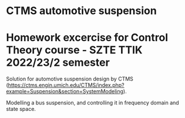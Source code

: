 # CTMS automotive suspension 
# Homework excercise for Control Theory course - SZTE TTIK 2022/23/2 semester

Solution for automotive suspension design by CTMS (https://ctms.engin.umich.edu/CTMS/index.php?example=Suspension&section=SystemModeling).

Modelling  a bus suspension, and controlling it in frequency domain and state space.
